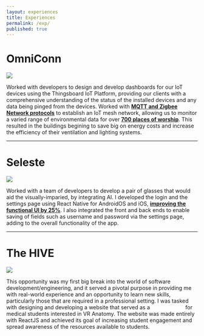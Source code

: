 ```yaml
---
layout: experiences
title: Experiences
permalink: /exp/
published: true
---
```

# OmniConn
![]({{site.url}}/assets/images/omniconn.svg)

Worked with developers to design and develop dashboards for our IoT devices using the Thingsboard IoT Platform, providing our clients with a comprehensive understanding of the status of the installed devices and any data being pinged from the devices. Worked with <ins>**MQTT and Zigbee Network protocols**</ins> to establish an IoT mesh network, allowing us to monitor a varied range of environmental data for over <ins>**700 places of worship**</ins>. This resulted in the buildings begining to save big on energy costs and increase the efficiency of their ventilation and lighting systems.  

***
# Seleste
![]({{site.url}}/assets/images/seleste.webp)
<!-- <img src="./assets/seleste.webp" alt='Seleste Logo'/> -->

Worked with a team of developers to develop a pair of glasses that would aid the visually-imparied, by integrating AI. I developed the login and the settings page using React Native for AndroidOS and iOS, <ins>**improving the functional UI by 25%**</ins>. I also integrated the front and back ends to enable saving of fields such as username and password via the settings page, adding to the overall functionality of the app.

***
# The HIVE
![]({{site.url}}/assets/images/hive.png)

This opportunity was my first big break into the world of software development/engineering, and it served a pivotal purpose in providing me with real-world experience and an opportunity to learn new skills, particularly those that are required in a professional setting. I was tasked with designing and developing a website that served as a <a href='https://vanvrportal.azurewebsites.net/' style="color: white" target="_blank">landing page</a> for medical students interested in VR Anatomy. The website was made entirely with ReactJS and achieved its goal of increasing student engagement and spread awareness of the resources available to students.
